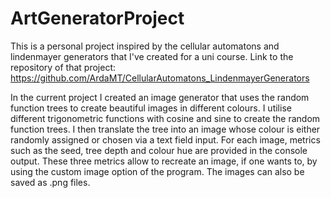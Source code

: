 # ArtGeneratorProject

This is a personal project inspired by the cellular automatons and lindenmayer generators that I've created for a uni course. 
Link to the repository of that project: https://github.com/ArdaMT/CellularAutomatons_LindenmayerGenerators

In the current project I created an image generator that uses the random function trees to create beautiful images in different colours.
I utilise different trigonometric functions with cosine and sine to create the random function trees. I then translate the tree
into an image whose colour is either randomly assigned or chosen via a text field input. For each image, metrics such as the seed, 
tree depth and colour hue are provided in the console output. These three metrics allow to recreate an image, if one wants to, by using 
the custom image option of the program. The images can also be saved as .png files.
